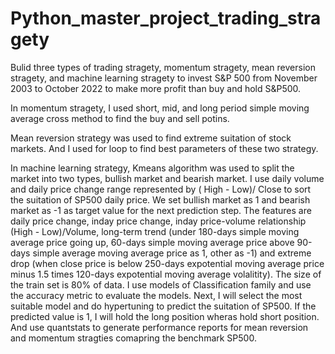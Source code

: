 # Python_master_project_trading_stragety
Bulid three types of trading stragety, momentum stragety, mean reversion stragety, and machine learning stragety to invest S&amp;P 500 from November 2003 to October 2022 to make more profit than buy and hold S&P500.

In momentum stragety, I used short, mid, and long period simple moving average cross method to find the buy and sell potins.

Mean reversion strategy was used to find extreme suitation of stock markets. And I used for loop to find best parameters of these two strategy.

In machine learning strategy, Kmeans algorithm was used to split the market into two types, bullish market and bearish market. I use daily volume and daily price change range represented by ( High - Low)/ Close to sort the suitation of SP500 daily price. We set bullish market as 1 and bearish market as -1 as target value for the next prediction step. The features are daily price change, inday price change, inday price-volume relationship (High - Low)/Volume, long-term trend (under 180-days simple moving average price going up, 60-days simple moving average price above 90-days simple average moving average price as 1, other as -1) and extreme drop (when close price is below 250-days expotential moving average price minus 1.5 times 120-days expotential moving average volalitity). The size of the train set is 80% of data. I use models of Classification family and use the accuracy metric to evaluate the models. Next, I will select the most suitable model and do hypertuning to predict the suitation of SP500. If the predicted value is 1, I will hold the long position wheras hold short position. And use quantstats to generate performance reports for mean reversion and momentum stragties comapring the benchmark SP500.
